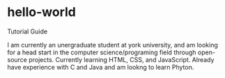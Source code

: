 # hello-world
Tutorial Guide

I am currently an unergraduate student at york university, and am looking for a head start in the computer science/programing field through open-source projects. Currently learning HTML, CSS, and JavaScript. Already have experience with C and Java and am lookng to learn Phyton.
